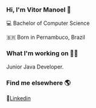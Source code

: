 ### Hi, I'm Vitor Manoel 👋

<p>💻 Bachelor of Computer Science </p>
<p> 🇧🇷 Born in Pernambuco, Brazil </p>

### What I'm working on 👨‍💻

<p> Junior Java Developer. </p>

### Find me elsewhere 🌎

💼[Linkedin](https://www.linkedin.com/in/vitormanoel/)
